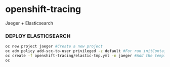 # openshift-tracing
Jaeger + Elasticsearch
### DEPLOY ELASTICSEARCH
```sh
oc new project jaeger #Create a new project
oc adm policy add-scc-to-user privileged -z default #For run initContainer with as root
oc create -f openshift-tracing/elastic-tmp.yml -n jaeger #Add the template to project jaeger or other to OpenShift
oc 
```
   

